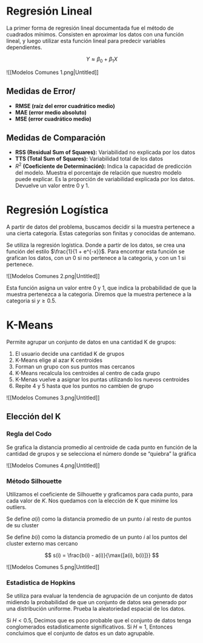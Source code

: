 # Regresión Lineal

La primer forma de regresión lineal documentada fue el método de cuadrados mínimos. Consisten en aproximar los datos con una función lineal, y luego utilizar esta función lineal para predecir variables dependientes.

$$
Y \approx \beta_0 + \beta_1 X
$$

![[Modelos Comunes 1.png|Untitled]]

## Medidas de Error/

- **RMSE (raíz del error cuadrático medio)**
- **MAE (error medio absoluto)**
- **MSE (error cuadrático medio)**

## Medidas de Comparación

- **RSS (Residual Sum of Squares):** Variabilidad no explicada por los datos
- **TTS (Total Sum of Squares):** Variabilidad total de los datos
- $R^2$ **(Coeficiente de Determinación):** Indica la capacidad de predicción del modelo. Muestra el porcentaje de relación que nuestro modelo puede explicar. Es la proporción de variabilidad explicada por los datos. Devuelve un valor entre 0 y 1.

# Regresión Logística

A partir de datos del problema, buscamos decidir si la muestra pertenece a una cierta categoría. Estas categorías son finitas y conocidas de antemano.

Se utiliza la regresión logística. Donde a partir de los datos, se crea una función del estilo $\frac{1}{1 + e^{-x}}$. Para encontrar esta función se grafican los datos, con un 0 si no pertenece a la categoria, y con un 1 si pertenece.

![[Modelos Comunes 2.png|Untitled]]

Esta función asigna un valor entre 0 y 1, que indica la probabilidad de que la muestra pertenezca a la categoria. Diremos que la muestra pertenece a la categoria si $y \geq 0.5$.

# K-Means

Permite agrupar un conjunto de datos en una cantidad K de grupos:

1. El usuario decide una cantidad K de grupos
2. K-Means elige al azar K centroides
3. Forman un grupo con sus puntos mas cercanos
4. K-Means recalcula los centroides al centro de cada grupo
5. K-Menas vuelve a asignar los puntas utilizando los nuevos centroides
6. Repite 4 y 5 hasta que los puntos no cambien de grupo

![[Modelos Comunes 3.png|Untitled]]

## Elección del K

### Regla del Codo

Se grafica la distancia promedio al centroide de cada punto en función de la cantidad de grupos y se selecciona el número donde se “quiebra” la gráfica

![[Modelos Comunes 4.png|Untitled]]

### Método Silhouette

Utilizamos el coeficiente de Silhouette y graficamos para cada punto, para cada valor de $K$. Nos quedamos con la elección de K que minime los outliers.

Se define $a(i)$ como la distancia promedio de un punto $i$ al resto de puntos de su cluster

Se define $b(i)$ como la distancia promedio de un punto $i$ al los puntos del cluster externo mas cercano

$$
s(i) = \frac{b(i) - a(i)}{\max{[a(i), b(i)]}}
$$

![[Modelos Comunes 5.png|Untitled]]

### Estadistica de Hopkins

Se utiliza para evaluar la tendencia de agrupación de un conjunto de datos midiendo la probabilidad de que un conjunto de datos sea generado por una distribución uniforme. Prueba la aleatoriedad espacial de los datos.

Si $H < 0.5$, Decimos que es poco probable que el conjunto de datos tenga conglomerados estadisticamente significativos. Si $H \approx 1$, Entonces concluimos que el conjunto de datos es un dato agrupable.
